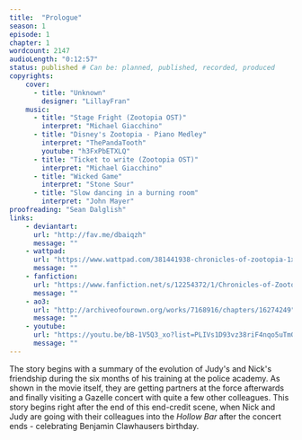 ```yaml
---
title:  "Prologue"
season: 1
episode: 1
chapter: 1
wordcount: 2147
audioLength: "0:12:57"
status: published # Can be: planned, published, recorded, produced
copyrights:
    cover:
      - title: "Unknown"
        designer: "LillayFran"
    music:
      - title: "Stage Fright (Zootopia OST)"
        interpret: "Michael Giacchino"
      - title: "Disney's Zootopia - Piano Medley"
        interpret: "ThePandaTooth"
        youtube: "h3FxPbETXLQ"
      - title: "Ticket to write (Zootopia OST)"
        interpret: "Michael Giacchino"
      - title: "Wicked Game"
        interpret: "Stone Sour"
      - title: "Slow dancing in a burning room"
        interpret: "John Mayer"
proofreading: "Sean Dalglish"
links:
    - deviantart:
      url: "http://fav.me/dbaiqzh"
      message: ""
    - wattpad:
      url: "https://www.wattpad.com/381441938-chronicles-of-zootopia-1x01-prologue"
      message: ""
    - fanfiction:
      url: "https://www.fanfiction.net/s/12254372/1/Chronicles-of-Zootopia"
      message: ""
    - ao3:
      url: "http://archiveofourown.org/works/7168916/chapters/16274249"
      message: ""
    - youtube:
      url: "https://youtu.be/bB-1V5Q3_xo?list=PLIVs1D93vz38riF4nqo5uTmGpoU1yWeko"
      message: ""
---
```

The story begins with a summary of the evolution of Judy's and Nick's friendship during the six months of his training at the police academy. As shown in the movie itself, they are getting partners at the force afterwards and finally visiting a Gazelle concert with quite a few other colleagues. This story begins right after the end of this end-credit scene, when Nick and Judy are going with their colleagues into the _Hollow Bar_ after the concert ends - celebrating Benjamin Clawhausers birthday.